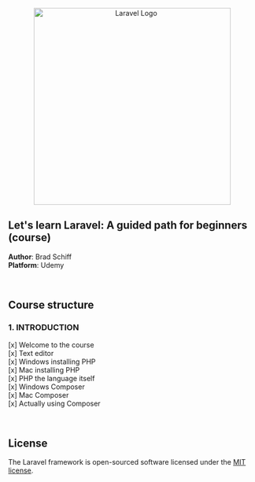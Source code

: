 <p align="center"><a href="https://laravel.com" target="_blank"><img src="https://raw.githubusercontent.com/laravel/art/master/logo-lockup/5%20SVG/2%20CMYK/1%20Full%20Color/laravel-logolockup-cmyk-red.svg" width="400" alt="Laravel Logo"></a></p>

## Let's learn Laravel: A guided path for beginners (course)

**Author**: Brad Schiff\
**Platform**: Udemy

<br>

## Course structure

### 1. INTRODUCTION

[x] Welcome to the course\
[x] Text editor\
[x] Windows installing PHP\
[x] Mac installing PHP\
[x] PHP the language itself\
[x] Windows Composer\
[x] Mac Composer\
[x] Actually using Composer

<br>

## License

The Laravel framework is open-sourced software licensed under the [MIT license](https://opensource.org/licenses/MIT).
